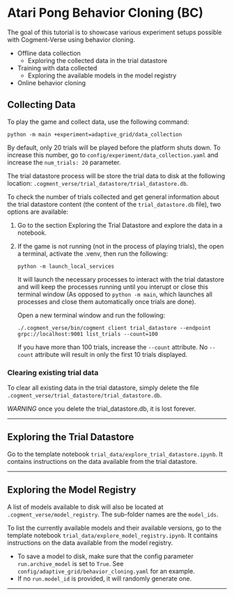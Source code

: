 # Atari Pong Behavior Cloning (BC)

The goal of this tutorial is to showcase various experiment setups possible with Cogment-Verse using behavior cloning.


- Offline data collection
  - Exploring the collected data in the trial datastore
- Training with data collected
  - Exploring the available models in the model registry
- Online behavior cloning


## Collecting Data
To play the game and collect data, use the following command:
```console
python -m main +experiment=adaptive_grid/data_collection
```
By default, only 20 trials will be played before the platform shuts down. To increase this number, go to `config/experiment/data_collection.yaml` and increase the `num_trials: 20` parameter.


The trial datastore process will be store the trial data to disk at the following location: `.cogment_verse/trial_datastore/trial_datastore.db`.

To check the number of trials collected and get general information about the trial datastore content (the content of the `trial_datastore.db` file), two options are available:

1. Go to the section Exploring the Trial Datastore and explore the data in a notebook.
2. If the game is not running (not in the process of playing trials), the open a terminal, activate the .venv, then run the following:
    ```console
    python -m launch_local_services
    ```
    It will launch the necessary processes to interact with the trial datastore and will keep the processes running until you interupt or close this terminal window (As opposed to `python -m main`, which launches all processes and close them automatically once trials are done).

    Open a new terminal window and run the following:
    ```console
    ./.cogment_verse/bin/cogment client trial_datastore --endpoint grpc://localhost:9001 list_trials --count=100
    ```
    If you have more than 100 trials, increase the `--count` attribute. No `--count` attribute will result in only the first 10 trials displayed.

### Clearing existing trial data
To clear all existing data in the trial datastore, simply delete the file `.cogment_verse/trial_datastore/trial_datastore.db`.

*WARNING* once you delete the trial_datastore.db, it is lost forever.

---

## Exploring the Trial Datastore

Go to the template notebook `trial_data/explore_trial_datastore.ipynb`. It contains instructions on the data available from the trial datastore.

---

## Exploring the Model Registry

A list of models available to disk will also be located at `.cogment_verse/model_registry`. The sub-folder names are the `model_ids`.

To list the currently available models and their available versions, go to the template notebook `trial_data/explore_model_registry.ipynb`. It contains instructions on the data available from the model registry.

- To save a model to disk, make sure that the config parameter `run.archive_model` is set to `True`. See `config/adaptive_grid/behavior_cloning.yaml` for an example.
- If no `run.model_id` is provided, it will randomly generate one.



---
